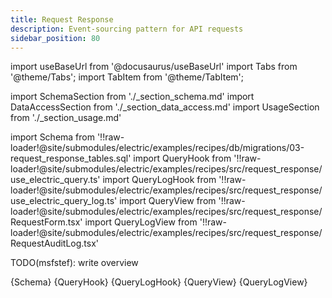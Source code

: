 ```yaml
---
title: Request Response
description: Event-sourcing pattern for API requests
sidebar_position: 80
---
```


import useBaseUrl from '@docusaurus/useBaseUrl'
import Tabs from '@theme/Tabs';
import TabItem from '@theme/TabItem';

import SchemaSection from './_section_schema.md'
import DataAccessSection from './_section_data_access.md'
import UsageSection from './_section_usage.md'

import Schema from '!!raw-loader!@site/submodules/electric/examples/recipes/db/migrations/03-request_response_tables.sql'
import QueryHook from '!!raw-loader!@site/submodules/electric/examples/recipes/src/request_response/use_electric_query.ts'
import QueryLogHook from '!!raw-loader!@site/submodules/electric/examples/recipes/src/request_response/use_electric_query_log.ts'
import QueryView from '!!raw-loader!@site/submodules/electric/examples/recipes/src/request_response/RequestForm.tsx'
import QueryLogView from '!!raw-loader!@site/submodules/electric/examples/recipes/src/request_response/RequestAuditLog.tsx'

TODO(msfstef): write overview

<SchemaSection />

<CodeBlock language="sql">
  {Schema}
</CodeBlock>

<DataAccessSection />

<Tabs groupId="data-access" queryString>
  <TabItem value="use-electric-query" label="useElectricQuery">
    <CodeBlock language="ts">
      {QueryHook}
    </CodeBlock>
  </TabItem>
  <TabItem value="use-electric-query-log" label="useElectricQueryLog">
    <CodeBlock language="ts">
      {QueryLogHook}
    </CodeBlock>
  </TabItem>
</Tabs>

<UsageSection />

<Tabs groupId="view-component" queryString>
  <TabItem value="request-form" label="Request Form">
    <CodeBlock language="tsx">
      {QueryView}
    </CodeBlock>
  </TabItem>
  <TabItem value="request-audit-log" label="Request Audit Log">
    <CodeBlock language="tsx">
      {QueryLogView}
    </CodeBlock>
  </TabItem>
</Tabs>

